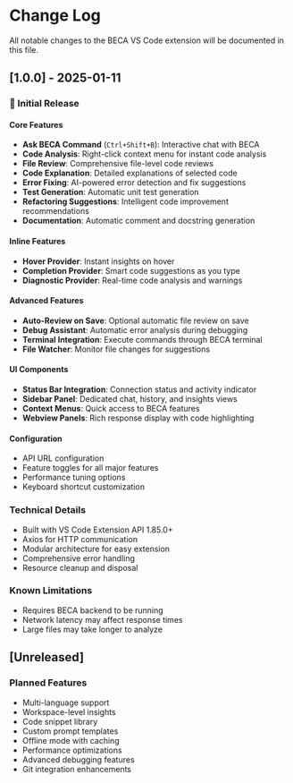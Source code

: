 # Change Log

All notable changes to the BECA VS Code extension will be documented in this file.

## [1.0.0] - 2025-01-11

### 🎉 Initial Release

#### Core Features
- **Ask BECA Command** (`Ctrl+Shift+B`): Interactive chat with BECA
- **Code Analysis**: Right-click context menu for instant code analysis
- **File Review**: Comprehensive file-level code reviews
- **Code Explanation**: Detailed explanations of selected code
- **Error Fixing**: AI-powered error detection and fix suggestions
- **Test Generation**: Automatic unit test generation
- **Refactoring Suggestions**: Intelligent code improvement recommendations
- **Documentation**: Automatic comment and docstring generation

#### Inline Features
- **Hover Provider**: Instant insights on hover
- **Completion Provider**: Smart code suggestions as you type
- **Diagnostic Provider**: Real-time code analysis and warnings

#### Advanced Features
- **Auto-Review on Save**: Optional automatic file review on save
- **Debug Assistant**: Automatic error analysis during debugging
- **Terminal Integration**: Execute commands through BECA terminal
- **File Watcher**: Monitor file changes for suggestions

#### UI Components
- **Status Bar Integration**: Connection status and activity indicator
- **Sidebar Panel**: Dedicated chat, history, and insights views
- **Context Menus**: Quick access to BECA features
- **Webview Panels**: Rich response display with code highlighting

#### Configuration
- API URL configuration
- Feature toggles for all major features
- Performance tuning options
- Keyboard shortcut customization

### Technical Details
- Built with VS Code Extension API 1.85.0+
- Axios for HTTP communication
- Modular architecture for easy extension
- Comprehensive error handling
- Resource cleanup and disposal

### Known Limitations
- Requires BECA backend to be running
- Network latency may affect response times
- Large files may take longer to analyze

## [Unreleased]

### Planned Features
- Multi-language support
- Workspace-level insights
- Code snippet library
- Custom prompt templates
- Offline mode with caching
- Performance optimizations
- Advanced debugging features
- Git integration enhancements
